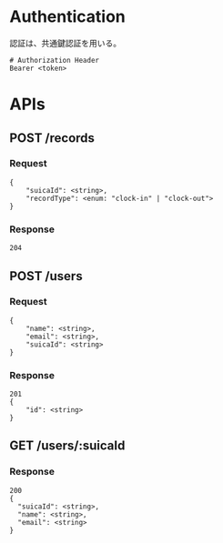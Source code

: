 # Authentication

認証は、共通鍵認証を用いる。

```
# Authorization Header
Bearer <token>
```

# APIs
## POST /records

### Request
```
{
    "suicaId": <string>,
    "recordType": <enum: "clock-in" | "clock-out">
}
```

### Response
```
204
```

## POST /users

### Request
```
{
    "name": <string>,
    "email": <string>,
    "suicaId": <string>
}
```

### Response
```
201
{
    "id": <string>
}
```

## GET /users/:suicaId

### Response
```
200
{
  "suicaId": <string>,
  "name": <string>,
  "email": <string>
}
```


